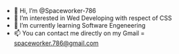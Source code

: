 - 👋 Hi, I’m @Spaceworker-786
- 👀 I’m interested in Wed Developing with respect of CSS
- 🌱 I’m currently learning Software Engeneering
- 📫 You can contact me  directly on my Gmail = spaceworker.786@gmail.com

<!---
Spaceworker-786/Spaceworker-786 is a ✨ special ✨ repository because its `README.md` (this file) appears on your GitHub profile.
You can click the Preview link to take a look at your changes.
--->
